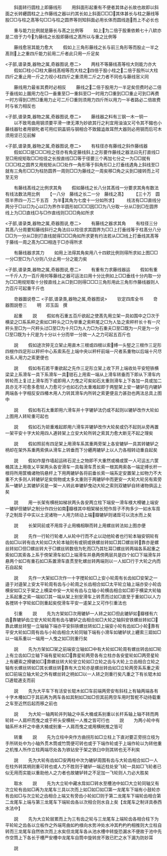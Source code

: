 <!-- { "loadSidebar": true } -->
　　斜面转行圆柱上即藤线形
　　用斜面形起重有不便者其体必长故也故即以斜面之长转纒圆柱之上作藤线之器以约其长如上斜面□□□其体甚长与柱之藤线等股□□与柱之髙等勾□□与柱之圆界等则知斜面必用长体而圆线迤而上不必长也


















　　重与能力比例就是藤长与髙之比例等
　　如上为二倍于股重依赖七十八欵亦是二倍于力今为藤线之长股即藤线之髙所以与重之比例等












　　藤线愈宻其能力愈大
　　假如上三角形藤线之长与前三角形等而股止一半之髙则上之重四斤能力前用二斤者此只用一斤足矣




<子部,谱录类,器物之属,奇器图说,卷二>
　　两柱不等藤线髙等柱大则能力亦大
　　假如□柱小□柱大藤线髙相等而大柱之四倍于股小柱之二倍于股所以大柱四斤之重止用一斤之力视小柱四斤之重须用二斤之力者不同也与藤线宻义同



















　　藤线用力最省其费时必相反
　　藤线之二倍于股用力一半足矣但费时必二倍于垂线如上圗用力在□一垂重至□一重斜至□一时用力□重到□□重止可到□再费一时方得到□然□重用力止可二斤□重则须用力四斤所以用力一半者路必二倍故费时与省力相反也


<子部,谱录类,器物之属,奇器图说,卷二>
　　藤线器之料有三钢一木一铜一
　　以不致弯曲用钢须要平滑一律无滞为妙欲其行之利宜用油油又可令其不鏥也小藤线器牡者用钢牝者可用红铜盖铜与钢相合不致鏥澁故耳然大器则必用钢而后可木须用坚已见前解











<子部,谱录类,器物之属,奇器图说,卷二>
　　有柱径亦有藤线之斜作藤线器
　　假如□□是□□□柱之径亦有角定藤线斜上之形要作藤线之器法曰先打直线□至□用规矩取□□柱径之长按直线□□等于径要三个再加七分之一为□□就有□□□柱之圆界又用规矩从□□处作一角形等于斜角形□上打垂线遇角上斜线至□就有三角形□□为柱防圆界一周则□□为藤线之一周矣移□角之尖到□接转而上可至无穷















　　有藤线髙线之比例求其角
　　假如藤线之长八分其髙线一分要求其角有数法有线法数法用比例
　　【一八分　藤线之长二一分　藤线之髙】
　　【三十万　圆径半界四一万二千五百　为半其角为七度十一分如所求】
　　线法有□□直线分两分于□以□为心以□为界作半圆形如□□□因□□为八分取一分从□到□在圆界线上为□□直线□与□作直线则□□□角如所求















<子部,谱录类,器物之属,奇器图说,卷二>
　　有藤线之器求其角
　　有柱径三分其髙八分周要知藤线斜行之角法曰以柱径求其圆界为□□上打垂线等于柱髙分八分□□为一分从□到打直线就得□□□角如所求更有约法若从□□线上打垂线其髙等于藤线一周之髙为□□相连于□亦得所求


















　　有藤线器求其力
　　如用上法得其角矣用八十四欵比例则得所求如上图□□一分□至□为八分则八分止用一分之能力矣




<子部,谱录类,器物之属,奇器图说,卷二>
　　有重有力求藤线器运
　　假如有重一千斤人力一百斤用何等藤线之器可运法曰用十分比例如上□□垂线十分内取一分为□□用规矩取十分按直线上从□到□则得□□□三角形用此三角形作藤线器则人力百斤可起重千斤也









　　竒器圗说卷二
<子部,谱录类,器物之属,奇器图说>
　　钦定四库全书
　　竒器图説卷三
　　明　邓玉函　撰













　　起重
　　説
　　假如有石重五百斤欲起之使髙先用立架一具如围中之□次于横梁之□系系秤之索如□秤头之□为举重之索秤尾之□为人坠之索秤杆长十有一尺秤头至□为一尺秤头过□至□为十尺□为人力□为石重夫□至□既为一尺是为一分□至□既为十尺是为十分以十分而举一分故一人之力可起五百斤也








　　説
　　假如途次猝无立架止用直木三根或四根以索缚一头竪之三根作三足形四根作四足形以秤杆中心系索系在上端中央以秤杆前端一尺者系重物以后端十尺尽处系人用力之索更便也











　　説
　　假如有石若干重欲起之先作三足形立架上收下开上端收处平安短铁横梁梁上系滑车一具下系滑车一具钳石上用索一端从上滑车转垂而下即从下滑车内转轮而上复过上滑车而下或即用人力曳之可矣如石太重则滑车上下各加一具或加二具亦无不可愈多愈轻人力愈可少也如石仍太重难起即于两竪架上安一辘轳在内辘轳两端各十字相反安四椿木用人力转其滑车内所转之索更便且力甚劲也两法总具上图中














　　説
　　假如有石太重即用六滑车并十字辘轳法仍或不起则以辘轳改作大轮如上图用人转轮重可起也













　　説
　　假如石为钜重难起即用六滑车并辘轳改作大轮矣或仍不起则从旁再置一架平安十字大轮用四人逓转架上立安大轮所转之索其力愈大断无不起之理矣











　　説
　　假如照前有四足架上用滑车系其重两旁架上各安辘轳一具其转辘轳之柄却在架外系重两索俱从滑车上转垂而下分纒两辘轳上以人力各相转动重自起矣











　　説
　　假如作屋作墙起运砖石泥土之物即不大重然或桶或筐一人可运五六筐桶其法上用夜乂平架两头各安滑车一具每滑车贯长索一根其两索各一端定缚长杆一根将所用筐桶诸物钩悬杆上下用两辘轳各将前垂长索一端系定安置架上如物力不大重不大多则人转辘轳足矣倘物或太多太重则于两辘轳中而更安一大轮大轮另有索旁系一辘轳上其辘轳另是一架一人转此单辘轳曳动大轮之索则双辘轳自转诸物俱运上矣














　　説
　　用一长架有横桄如梯状两头各安两立柱下端安一滑车様大榾辘上端安一辘轳但辘轳之制分作四分如南瓣様其中相架梯长短作戽子不拘多少一如水车戽子之制戽子中实以土泥诸物一人用力转动上端瓣辘轳则诸戽可以流水而上矣










　　説
　　长架同前或不用戽子止用桶相聨而转上用螺丝转法如上图亦便













　　説
　　先作一行轮行轮者人从轮中行而不止以动他轮者也行轮本轴安铜轮有齿如□以转有齿大轮如□大轮本轴则有或铜或铁螺丝转如□其□螺丝转靠亦是螺丝转如□但□螺丝转大于□螺丝转数倍为牝而□乃其牡耳□螺丝转两端各系起重之索如□其索各上系于傍架滑车如□上端滑车并悬两傍两层共是四个如□下端滑车并悬两个如□有重石如□系置滑车直贯至牝螺丝转两端则以一人如□行于大轮之内而石自起矣














　　説
　　先作一大架如□次作一十字搅轮如□上安小轮周有长齿如□安架之一邉于对邉架上安太平轮周有齿与小轮周之长齿相合如□太平轮立轴上端亦安小轮齿横安如□又于架之上横梁中安一大轮有齿与立轴小轮横齿相合如□即于横梁大轮轴上系起重之索一端如□其一端从架上别安滑车上转贯而过如□直至于重如□以人力各搅转十字轮如□则重起矣傥滑车平安一逺架上又可作引重法也








　　引重
　　説
　　先为方架如□次用辘轳一人转之如□但此辘轳如瓣様有六齿靠辘轳齿立安大轮轮周有齿与辘轳之齿相合如□大轮之轴斜安铁螺丝转如□靠此螺丝转竪一立轴轴下端亦平安斜铁螺丝转如□上端安小轮有齿如□小轮靠有平安大轮如□周有齿与小轮齿相合大轮同轴下端有小滑车如辘轳状上纒索三廻如□以一端系重以一端用一人曳之如□则重行矣














　　説
　　先为方架如□架之前端安立轴如□中有大轮如□轮周有螺丝转齿如□轮上有立齿如□立轴下端有星轮如□靠星轮两旁各有立柱亦各安星轮如□两旁星轮上有纒索之搰辘如□靠螺丝转大轮安立轮如□立轮之齿与大轮上立齿相合立轮之轴有长螺丝转如□其长螺丝转靠有大立轮亦是螺丝转齿如□立轮两旁系系重之索如□前端立轴大轮之外有螺丝转之柄如□以一人转之则重行矣凡重之下有长辊木如□逓辊逓支而前














　　説
　　先为大平车下有活安长辊木如□车前端两旁安有斜柱上有轴两端各有十字木椿如□于其前再为两车各如其制如□如□但其前两空车用时暂柅不动待载重之车至近然后起而移之前也











　　説
　　为大轮一轴两轮并列轴之中系大桶或系别重以长杆系轴上轴不转而两轮转一人肩杆而曳之或于杆头安横桄一人推之皆可行也
　　説
　　为两小轮中有轴系杆木杆之中悬大桶或别重一人肩而曳之或用横桄推之皆可









　　转重
　　説
　　先为立柱中央作方曲拐形如□立柱上下直对要正旁拐立枝为手所转处中为小轴外贯木筒或竹筒便可转也或于下端作轮或于上端作轮以为转他重之机惟人所作立柱两端尽处各为铁钻安于架之铁臼中则其转也无不利矣









　　説
　　先为大轮有齿如□安两柱中次为辘轳周围有齿与大轮齿相合如□一人在柱外转其柄则重可转也或人力不胜则于辘轳一端近柱处安飞轮一具如□飞轮者已似无用而实能以重助他人之力者也故辘轳转之不足加一飞轮则人力必大胜矣










　　取水
　　説
　　先为大立轮中藏水戽如□转水至槽池中如□大立轮同轴又有次立轮有齿如□再为龙尾车三具以次而上如□如□如□第一龙尾车下端有小鼓轮亦有齿如□与次立轮之齿相合上端又有旁齿小轮如□则于第二龙尾车下端轮齿相合第二龙尾车上端与第三龙尾车下端轮齿各以次相合则水自上矣【龙尾车之制详具泰西水法中】








　　説
　　先为大立轮层累而上为三有齿之轮与三龙尾车上端轮齿各相合柱下为平轮轮之齿各以立板作之外端弯曲如杓様向水势冲处水冲其杓杓杓相推则大立柱自转而三龙尾车自然依次而上水矣但龙尾车各从池水槽中转旋恐漏水不便故于池中先作空筒上下各长于槽严安槽中龙尾车自筒中旋转庻不致已贮之水下漏为防妙耳








　　説
